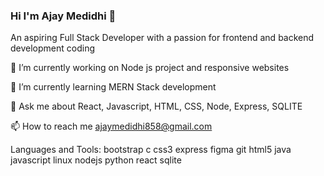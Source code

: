 ### Hi I'm Ajay Medidhi 👋


An aspiring Full Stack Developer with a passion for frontend and backend development
coding


🔭 I’m currently working on Node js project and responsive websites



🌱 I’m currently learning MERN Stack development 

💬 Ask me about React, Javascript, HTML, CSS, Node, Express, SQLITE

📫 How to reach me ajaymedidhi858@gmail.com


Languages and Tools:
bootstrap c css3 express figma git html5 java javascript linux  nodejs python react sqlite 


 




<!--
**ajaymedidhi/ajaymedidhi** is a ✨ _special_ ✨ repository because its `README.md` (this file) appears on your GitHub profile.

Here are some ideas to get you started:

- 🔭 I’m currently working on ...
- 🌱 I’m currently learning ...
- 👯 I’m looking to collaborate on ...
- 🤔 I’m looking for help with ...
- 💬 Ask me about ...
- 📫 How to reach me: ...
- 😄 Pronouns: ...
- ⚡ Fun fact: ...
-->

